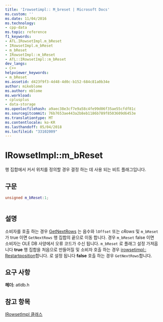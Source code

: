 ```yaml
---
title: 'Irowsetimpl:: M_breset | Microsoft Docs'
ms.custom: ''
ms.date: 11/04/2016
ms.technology:
- cpp-data
ms.topic: reference
f1_keywords:
- ATL.IRowsetImpl.m_bReset
- IRowsetImpl.m_bReset
- m_bReset
- IRowsetImpl::m_bReset
- ATL::IRowsetImpl::m_bReset
dev_langs:
- C++
helpviewer_keywords:
- m_bReset
ms.assetid: d423f9f3-4d48-4d0c-b152-684c81a0b34e
author: mikeblome
ms.author: mblome
ms.workload:
- cplusplus
- data-storage
ms.openlocfilehash: a9aec38e3cf7e9a58c4fe99d06f35ae55cfdf81c
ms.sourcegitcommit: 76b7653ae443a2b8eb1186b789f8503609d6453e
ms.translationtype: MT
ms.contentlocale: ko-KR
ms.lasthandoff: 05/04/2018
ms.locfileid: "33102009"
---
```

# <a name="irowsetimplmbreset"></a>IRowsetImpl::m_bReset
행 집합에서 커서 위치를 정의할 경우 결정 하는 데 사용 되는 비트 플래그입니다.  
  
## <a name="syntax"></a>구문  
  
```cpp
unsigned m_bReset:1;  
  
```  
  
## <a name="remarks"></a>설명  
 소비자를 호출 하는 경우 [GetNextRows](../../data/oledb/irowsetimpl-getnextrows.md) 는 음수와 `lOffset` 또는 *cRows* 및 `m_bReset` 가 true 이면 `GetNextRows` 행 집합의 끝으로 이동 합니다. 경우 `m_bReset` false 이면 소비자는 OLE DB 사양에서 오류 코드가 수신 됩니다. `m_bReset` 로 플래그 설정 가져옵니다 **true** 행 집합을 처음으로 만들어질 및 소비자 호출 하는 경우 [irowsetimpl:: Restartposition](../../data/oledb/irowsetimpl-restartposition.md)합니다. 로 설정 됩니다 **false** 호출 하는 경우 `GetNextRows`합니다.  
  
## <a name="requirements"></a>요구 사항  
 **헤더:** atldb.h  
  
## <a name="see-also"></a>참고 항목  
 [IRowsetImpl 클래스](../../data/oledb/irowsetimpl-class.md)